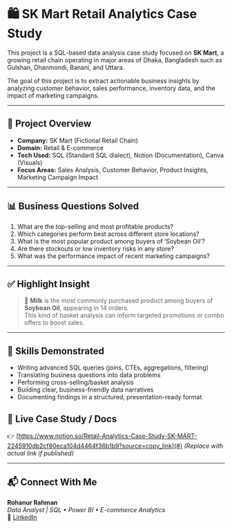 # 🛍️ SK Mart Retail Analytics Case Study

This project is a SQL-based data analysis case study focused on **SK Mart**, a growing retail chain operating in major areas of Dhaka, Bangladesh such as Gulshan, Dhanmondi, Banani, and Uttara.

The goal of this project is to extract actionable business insights by analyzing customer behavior, sales performance, inventory data, and the impact of marketing campaigns.

---

## 📌 Project Overview

- **Company:** SK Mart (Fictional Retail Chain)
- **Domain:** Retail & E-commerce
- **Tech Used:** SQL (Standard SQL dialect), Notion (Documentation), Canva (Visuals)
- **Focus Areas:** Sales Analysis, Customer Behavior, Product Insights, Marketing Campaign Impact

---

## 📊 Business Questions Solved

1. What are the top-selling and most profitable products?
2. Which categories perform best across different store locations?
3. What is the most popular product among buyers of ‘Soybean Oil’?
4. Are there stockouts or low inventory risks in any store?
5. What was the performance impact of recent marketing campaigns?

---

## ✅ Highlight Insight

> 🥛 **Milk** is the most commonly purchased product among buyers of **Soybean Oil**, appearing in 14 orders.  
This kind of basket analysis can inform targeted promotions or combo offers to boost sales.

---

## 🧠 Skills Demonstrated

- Writing advanced SQL queries (joins, CTEs, aggregations, filtering)
- Translating business questions into data problems
- Performing cross-selling/basket analysis
- Building clear, business-friendly data narratives
- Documenting findings in a structured, presentation-ready format





## 🔗 Live Case Study / Docs

👉 [https://www.notion.so/Retail-Analytics-Case-Study-SK-MART-2245910db2cf80eca104d4464f36b1b9?source=copy_link](#) *(Replace with actual link if published)*  

---

## 📬 Connect With Me

**Rohanur Rahman**  
_Data Analyst | SQL • Power BI • E-commerce Analytics_  
🔗 [LinkedIn](https://linkedin.com/in/rohanurrahman)  


